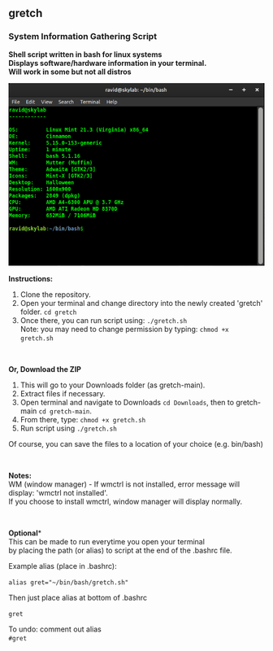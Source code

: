 ## gretch   
### System Information Gathering Script  

**Shell script written in bash for linux systems**  
**Displays software/hardware information in your terminal.**   
**Will work in some but not all distros**  


![screenshot](screenshot.png)
<br />

**Instructions:**

1. Clone the repository.
2. Open your terminal and change directory into the newly created 'gretch' folder. `cd gretch`
3. Once there, you can run script using: `./gretch.sh`  
Note: you may need to change permission by typing: `chmod +x gretch.sh`    

<br />

**Or, Download the ZIP**    
1. This will go to your Downloads folder (as gretch-main).  
2. Extract files if necessary.  
3. Open terminal and navigate to Downloads `cd Downloads`, then to gretch-main `cd gretch-main`.  
4. From there, type: `chmod +x gretch.sh`     
5. Run script using `./gretch.sh`  

Of course, you can save the files to a location of your choice (e.g. bin/bash)

<br />

**Notes:**  
WM (window manager) - If wmctrl is not installed, error message will display: 'wmctrl not installed'.  
If you choose to install wmctrl, window manager will display normally.  



<br />

**Optional***  
This can be made to run everytime you open your terminal  
by placing the path (or alias) to script at the end of the .bashrc file.  

Example alias (place in .bashrc):  

`alias gret="~/bin/bash/gretch.sh"`  

Then just place alias at bottom of .bashrc  

`gret`  

To undo: comment out alias  
`#gret`  

<br />  

